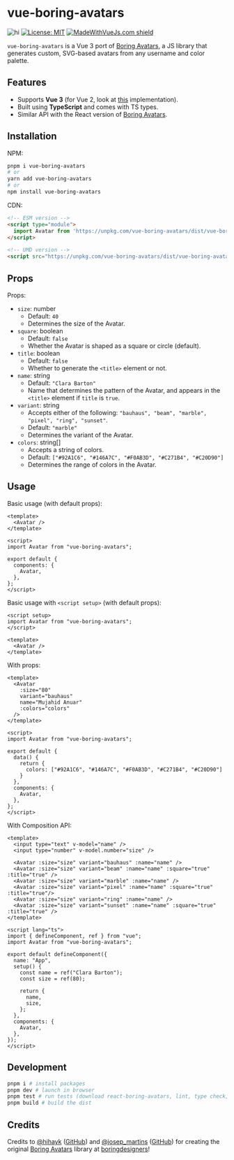 # vue-boring-avatars

![hi](https://badgen.net/npm/v/vue-boring-avatars)
[![License: MIT](https://img.shields.io/badge/License-MIT-yellow.svg)](https://opensource.org/licenses/MIT)
[![MadeWithVueJs.com shield](https://madewithvuejs.com/storage/repo-shields/3206-shield.svg)](https://madewithvuejs.com/p/vue-boring-avatars/shield-link)

`vue-boring-avatars` is a Vue 3 port of [Boring Avatars](https://github.com/boringdesigners/boring-avatars), a JS library that generates custom, SVG-based avatars from any username and color palette.

## Features

- Supports **Vue 3** (for Vue 2, look at [this](https://github.com/stonega/vue2-boring-avatars) implementation).
- Built using **TypeScript** and comes with TS types.
- Similar API with the React version of [Boring Avatars](https://github.com/boringdesigners/boring-avatars).

## Installation

NPM:

```bash
pnpm i vue-boring-avatars
# or
yarn add vue-boring-avatars
# or
npm install vue-boring-avatars
```

CDN:

```html
<!-- ESM version -->
<script type="module">
  import Avatar from 'https://unpkg.com/vue-boring-avatars/dist/vue-boring-avatars.js'
</script>

<!-- UMD version -->
<script src="https://unpkg.com/vue-boring-avatars/dist/vue-boring-avatars.umd.cjs"></script>                                                                
```

## Props

Props:

- `size`: number
  - Default: `40`
  - Determines the size of the Avatar.
- `square`: boolean
  - Default: `false`
  - Whether the Avatar is shaped as a square or circle (default).
- `title`: boolean
  - Default: `false`
  - Whether to generate the `<title>` element or not.
- `name`: string
  - Default: `"Clara Barton"`
  - Name that determines the pattern of the Avatar, and appears in the `<title>` element if `title` is `true`.
- `variant`: string
  - Accepts either of the following: `"bauhaus", "beam", "marble", "pixel", "ring", "sunset"`.
  - Default: `"marble"`
  - Determines the variant of the Avatar.
- `colors`: string[]
  - Accepts a string of colors.
  - Default: `["#92A1C6", "#146A7C", "#F0AB3D", "#C271B4", "#C20D90"]`
  - Determines the range of colors in the Avatar.

## Usage

Basic usage (with default props):

```vue
<template>
  <Avatar />
</template>

<script>
import Avatar from "vue-boring-avatars";

export default {
  components: {
    Avatar,
  },
};
</script>
```


Basic usage with `<script setup>` (with default props):

```vue
<script setup>
import Avatar from "vue-boring-avatars";
</script>

<template>
  <Avatar />
</template>
```

With props:

```vue
<template>
  <Avatar 
    :size="80" 
    variant="bauhaus"
    name="Mujahid Anuar" 
    :colors="colors" 
  />
</template>

<script>
import Avatar from "vue-boring-avatars";

export default {
  data() {
    return {
      colors: ["#92A1C6", "#146A7C", "#F0AB3D", "#C271B4", "#C20D90"]
    }
  },
  components: {
    Avatar,
  },
};
</script>
```

With Composition API:

```vue
<template>
  <input type="text" v-model="name" />
  <input type="number" v-model.number="size" />

  <Avatar :size="size" variant="bauhaus" :name="name" />
  <Avatar :size="size" variant="beam" :name="name" :square="true" :title="true" />
  <Avatar :size="size" variant="marble" :name="name" />
  <Avatar :size="size" variant="pixel" :name="name" :square="true" :title="true"/>
  <Avatar :size="size" variant="ring" :name="name" />
  <Avatar :size="size" variant="sunset" :name="name" :square="true" :title="true" />
</template>

<script lang="ts">
import { defineComponent, ref } from "vue";
import Avatar from "vue-boring-avatars";

export default defineComponent({
  name: "App",
  setup() {
    const name = ref("Clara Barton");
    const size = ref(80);

    return {
      name,
      size,
    };
  },
  components: {
    Avatar,
  },
});
</script>
```

## Development

```sh
pnpm i # install packages
pnpm dev # launch in browser
pnpm test # run tests (download react-boring-avatars, lint, type check, then run tests)
pnpm build # build the dist
```

## Credits

Credits to [@hihayk](https://twitter.com/hihayk) ([GitHub](https://github.com/hihayk)) and [@josep_martins](https://twitter.com/josep_martins) ([GitHub](https://github.com/josepmartins)) for creating the original [Boring Avatars](https://github.com/boringdesigners/boring-avatars) library at [boringdesigners](https://github.com/boringdesigners)!
